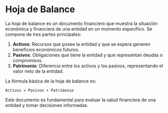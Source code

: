 # Hoja de Balance

La hoja de balance es un documento financiero que muestra la situación económica y financiera de una entidad en un momento específico. Se compone de tres partes principales:

1. **Activos**: Recursos que posee la entidad y que se espera generen beneficios económicos futuros.
2. **Pasivos**: Obligaciones que tiene la entidad y que representan deudas o compromisos.
3. **Patrimonio**: Diferencia entre los activos y los pasivos, representando el valor neto de la entidad.

La fórmula básica de la hoja de balance es:

```plaintext
Activos = Pasivos + Patrimonio
```

Este documento es fundamental para evaluar la salud financiera de una entidad y tomar decisiones informadas.

